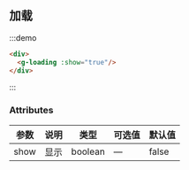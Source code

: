 ## 加载

:::demo
```html
<div>
  <g-loading :show="true"/>
</div>

```
:::

### Attributes
| 参数      | 说明          | 类型      | 可选值                           | 默认值  |
|---------- |-------------- |---------- |--------------------------------  |-------- |
| show     | 显示           | boolean | — | false |